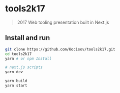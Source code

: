 # tools2k17
> 2017 Web tooling presentation built in Next.js

## Install and run
```bash
git clone https://github.com/Kocisov/tools2k17.git
cd tools2k17
yarn # or npm Install

# next.js scripts
yarn dev

yarn build
yarn start
```
